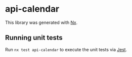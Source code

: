 # api-calendar

This library was generated with [Nx](https://nx.dev).

## Running unit tests

Run `nx test api-calendar` to execute the unit tests via [Jest](https://jestjs.io).
